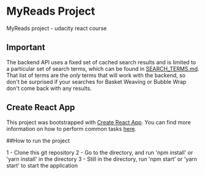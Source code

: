 # MyReads Project

MyReads project - udacity react course


## Important
The backend API uses a fixed set of cached search results and is limited to a particular set of search terms, which can be found in [SEARCH_TERMS.md](SEARCH_TERMS.md). That list of terms are the _only_ terms that will work with the backend, so don't be surprised if your searches for Basket Weaving or Bubble Wrap don't come back with any results.

## Create React App

This project was bootstrapped with [Create React App](https://github.com/facebookincubator/create-react-app). You can find more information on how to perform common tasks [here](https://github.com/facebookincubator/create-react-app/blob/master/packages/react-scripts/template/README.md).

##How to run the project

1 - Clone this git repository
2 - Go to the directory, and run 'npm install' or 'yarn install' in the directory
3 - Still in the directory, run 'npm start' or 'yarn start' to start the application
